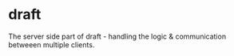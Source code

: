draft
=====

The server side part of draft - handling the logic & communication betweeen multiple clients.
